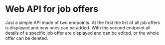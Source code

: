 # Web API for job offers

Just a simple API made of two endpoints.
At the first the list of all job offers is displayed
and new ones can be added.
With the second endpoint all details of a specific job offer
are displayed and can be edited, or the whole offer can be deleted.
